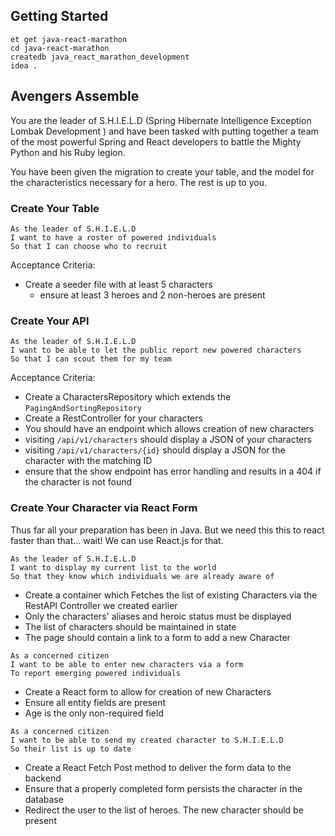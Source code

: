 ## Getting Started

```no-highlight
et get java-react-marathon
cd java-react-marathon
createdb java_react_marathon_development
idea .
```

## Avengers Assemble

You are the leader of S.H.I.E.L.D (Spring Hibernate Intelligence Exception Lombak Development ) and have been tasked with putting together a team of the most powerful Spring and React developers to battle the Mighty Python and his Ruby legion.

You have been given the migration to create your table, and the model for the characteristics necessary for a hero. The rest is up to you.

### Create Your Table

```no-highlight
As the leader of S.H.I.E.L.D
I want to have a roster of powered individuals
So that I can choose who to recruit
```

Acceptance Criteria:

- Create a seeder file with at least 5 characters
  - ensure at least 3 heroes and 2 non-heroes are present

### Create Your API

```no-highlight
As the leader of S.H.I.E.L.D
I want to be able to let the public report new powered characters
So that I can scout them for my team
```

Acceptance Criteria:
- Create a CharactersRepository which extends the `PagingAndSortingRepository`
- Create a RestController for your characters
- You should have an endpoint which allows creation of new characters
- visiting `/api/v1/characters` should display a JSON of your characters
- visiting `/api/v1/characters/{id}` should display a JSON for the character with the matching ID
- ensure that the show endpoint has error handling and results in a 404 if the character is not found

<!-- ### Create Your Repository

```no-highlight
As the leader of S.H.I.E.L.D
I want to share my characters with the world
So I can ensure the world knows who their heroes are
```

Acceptance Criteria:


- Create a Controller to handle request mapping for get requests to `characters/new` and `characters/index`  -->

### Create Your Character via React Form

Thus far all your preparation has been in Java. But we need this this to react faster than that... wait! We can use React.js for that.

```no-highlight
As the leader of S.H.I.E.L.D
I want to display my current list to the world
So that they know which individuals we are already aware of
```

- Create a container which Fetches the list of existing Characters via the RestAPI Controller we created earlier
- Only the characters' aliases and heroic status must be displayed
- The list of characters should be maintained in state
- The page should contain a link to a form to add a new Character

```no-highlight
As a concerned citizen
I want to be able to enter new characters via a form
To report emerging powered individuals
```

- Create a React form to allow for creation of new Characters
- Ensure all entity fields are present
- Age is the only non-required field

```no-highlight
As a concerned citizen
I want to be able to send my created character to S.H.I.E.L.D
So their list is up to date
```

- Create a React Fetch Post method to deliver the form data to the backend
- Ensure that a properly completed form persists the character in the database
- Redirect the user to the list of heroes. The new character should be present
